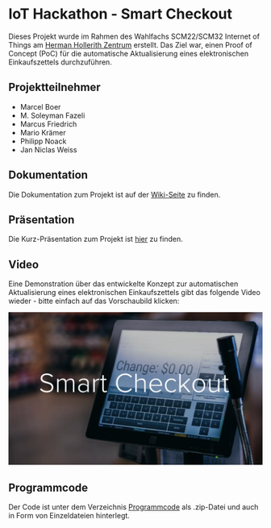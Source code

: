 # IoT Hackathon - Smart Checkout
Dieses Projekt wurde im Rahmen des Wahlfachs SCM22/SCM32 Internet of Things am [Herman Hollerith Zentrum](http://www.hhz.de/home/) erstellt.
Das Ziel war, einen Proof of Concept (PoC) für die automatische Aktualisierung eines elektronischen Einkaufszettels durchzuführen.

## Projektteilnehmer

* Marcel Boer
* M. Soleyman Fazeli
* Marcus Friedrich
* Mario Krämer
* Philipp Noack
* Jan Niclas Weiss


## Dokumentation

Die Dokumentation zum Projekt ist auf der [Wiki-Seite](https://github.com/Soley02/IoTBarcodeHHZ/wiki) zu finden.

## Präsentation

Die Kurz-Präsentation zum Projekt ist [hier](https://github.com/Soley02/IoTBarcodeHHZ/blob/master/Dateien/Pr%C3%A4sentation_Smart_Checkout.pptx) zu finden.

## Video
Eine Demonstration über das entwickelte Konzept zur automatischen Aktualisierung eines elektronischen Einkaufszettels gibt das folgende Video wieder - bitte einfach auf das Vorschaubild klicken:

[![](https://github.com/Soley02/IoTBarcodeHHZ/blob/master/Bilder/Screenshot_Video.png)](https://raw.githubusercontent.com/Soley02/IoTBarcodeHHZ/master/Videos/Smart_Checkout_Final.mp4)

## Programmcode

Der Code ist unter dem Verzeichnis [Programmcode](https://github.com/Soley02/IoTBarcodeHHZ/tree/master/Programmcode) als .zip-Datei und auch in Form von Einzeldateien hinterlegt.
